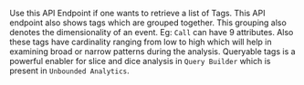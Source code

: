Use this API Endpoint if one wants to retrieve a list of Tags.
This API endpoint also shows tags which are grouped together. This grouping also denotes the dimensionality of an event. Eg: `Call` can have 9 attributes.
Also these tags have cardinality ranging from low to high which will help in examining broad or narrow patterns during the analysis.
Queryable tags is a powerful enabler for slice and dice analysis in `Query Builder` which is present in `Unbounded Analytics`.